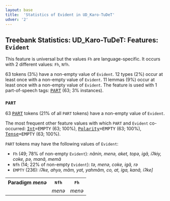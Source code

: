 ```yaml
---
layout: base
title:  'Statistics of Evident in UD_Karo-TuDeT'
udver: '2'
---
```


## Treebank Statistics: UD_Karo-TuDeT: Features: `Evident`

This feature is universal but the values `Fh` are language-specific.
It occurs with 2 different values: `Fh`, `Nfh`.

63 tokens (3%) have a non-empty value of `Evident`.
12 types (2%) occur at least once with a non-empty value of `Evident`.
11 lemmas (9%) occur at least once with a non-empty value of `Evident`.
The feature is used with 1 part-of-speech tags: <tt><a href="arr_tudet-pos-PART.html">PART</a></tt> (63; 3% instances).

### `PART`

63 <tt><a href="arr_tudet-pos-PART.html">PART</a></tt> tokens (21% of all `PART` tokens) have a non-empty value of `Evident`.

The most frequent other feature values with which `PART` and `Evident` co-occurred: <tt><a href="arr_tudet-feat-Int.html">Int</a></tt><tt>=EMPTY</tt> (63; 100%), <tt><a href="arr_tudet-feat-Polarity.html">Polarity</a></tt><tt>=EMPTY</tt> (63; 100%), <tt><a href="arr_tudet-feat-Tense.html">Tense</a></tt><tt>=EMPTY</tt> (63; 100%).

`PART` tokens may have the following values of `Evident`:

* `Fh` (49; 78% of non-empty `Evident`): <em>nãnin, menə, aket, topə, igã, iʔkɨy, coke, pə, manã, memã</em>
* `Nfh` (14; 22% of non-empty `Evident`): <em>tə, menə, coke, igã, rə</em>
* `EMPTY` (236): <em>iʔke, ahyə, mãm, yat, yahmãm, co, at, iga, kanã, iʔke]</em>

<table>
  <tr><th>Paradigm <i>menə</i></th><th><tt>Nfh</tt></th><th><tt>Fh</tt></th></tr>
  <tr><td><tt></tt></td><td><em>menə</em></td><td><em>menə</em></td></tr>
</table>


